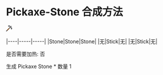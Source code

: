 # Pickaxe-Stone 合成方法

![Icon](c6f9f67aaa6844542bbd72e600d7e050.png)

|----|-----|-----|
|Stone|Stone|Stone|
|无|Stick|无|
|无|Stick|无|

是否需要加热: 否

生成 Pickaxe Stone \* 数量 1
<br/> <br/> <br/> 

